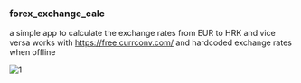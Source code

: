 ### forex_exchange_calc

a simple app to calculate the exchange rates from EUR to HRK and vice versa
works with https://free.currconv.com/ and hardcoded exchange rates when offline

![1](https://user-images.githubusercontent.com/50703696/126714521-5c2d81b8-ef21-4737-8a9d-f7534dfd773f.png)
